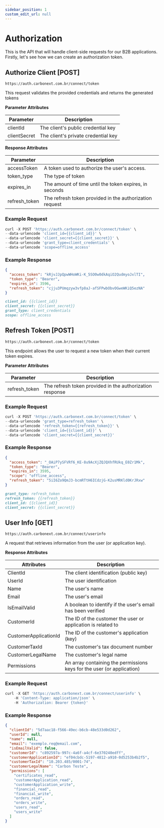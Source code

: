 ```yaml
---
sidebar_position: 1
custom_edit_url: null
---
```


# Authorization

This is the API that will handle client-side requests for our B2B applications. Firstly, let's see how we can create an authorization token.

## Authorize Client [POST]

```url title="BASE URL"
https://auth.carbonext.com.br/connect/token
```

This request validates the provided credentials and returns the generated tokens

**Parameter Attributes**

| Parameter    | Description                         |
| ------------ | ----------------------------------- |
| clientId     | The client's public credential key  |
| clientSecret | The client's private credential key |

**Response Attributes**

| Parameter     | Description                                             |
| ------------- | ------------------------------------------------------- |
| accessToken   | A token used to authorize the user's access.            |
| token_type    | The type of token                                       |
| expires_in    | The amount of time until the token expires, in seconds  |
| refresh_token | The refresh token provided in the authorization request |

### Example Request

```javascript
curl -X POST 'https://auth.carbonext.com.br/connect/token' \
--data-urlencode 'client_id={{client_id}}' \
--data-urlencode 'client_secret={{client_secret}}' \
--data-urlencode 'grant_type=client_credentials' \
--data-urlencode 'scope=offline_access'
```

### Example Response

```json
{
  "access_token": "kRjvJJpQpwWHoWKi-K_5SO0w0dkAqiO2QudmyoJxlTI",
  "token_type": "Bearer",
  "expires_in": 3596,
  "refresh_token": "cjju3PUmqzyw3vfp8aJ-afSFPwbObvOGweWKiQ5ezNA"
}
```

```md title="BODY urlencoded"
client_id: {{client_id}}
client_secret: {{client_secret}}
grant_type: client_credentials
scope: offline_access
```

## Refresh Token [POST]

```url title="BASE URL"
https://auth.carbonext.com.br/connect/token
```

This endpoint allows the user to request a new token when their current token expires.

**Parameter Attributes**

| Parameter     | Description                                              |
| ------------- | -------------------------------------------------------- |
| refresh_token | The refresh token provided in the authorization response |

### Example Request

```javascript
curl -X POST 'https://auth.carbonext.com.br/connect/token' \
--data-urlencode 'grant_type=refresh_token' \
--data-urlencode 'refresh_token={{refresh_token}}' \
--data-urlencode 'client_id={{client_id}}' \
--data-urlencode 'client_secret={{client_secret}}'
```

### Example Response

```json
{
  "access_token": "_OAiP7ySFVRf6_KE-8u9AcXjZQJQXhfRUkq_E0Zr1Mk",
  "token_type": "Bearer",
  "expires_in": 3595,
  "scope": "offline_access",
  "refresh_token": "5iI6Zo9QmJ3-bcmRTtH6ICdzjG-K2usMRKld0KrJRxw"
}
```

```md title="BODY urlencoded"
grant_type: refresh_token
refresh_token: {{refresh_token}}
client_id: {{client_id}}
client_secret: {{client_secret}}
```

## User Info [GET]

```url title="BASE URL"
https://auth.carbonext.com.br/connect/userinfo
```

A request that retrieves information from the user (or application key).

**Response Attributes**

| Attributes            | Description                                                            |
| --------------------- | ---------------------------------------------------------------------- |
| ClientId              | The client identification (public key)                                 |
| UserId                | The user identification                                                |
| Name                  | The user's name                                                        |
| Email                 | The user's email                                                       |
| IsEmailValid          | A boolean to identify if the user's email has been verified            |
| CustomerId            | The ID of the customer the user or application is related to           |
| CustomerApplicationId | The ID of the customer's application (key)                             |
| CustomerTaxId         | The customer's tax document number                                     |
| CustomerLegalName     | The customer's legal name                                              |
| Permissions           | An array containing the permissions keys for the user (or application) |

### Example Request

```javascript
curl -X GET 'https://auth.carbonext.com.br/connect/userinfo' \
    -H 'Content-Type: application/json' \
    -H 'Authorization: Bearer {token}'
```

### Example Response

```json
{
  "clientId": "5d7aac18-f566-49ec-b6cb-48e533d0d262",
  "userId": null,
  "name": null,
  "email": "exemplo.req@email.com",
  "isEmailValid": false,
  "customerId": "c892597a-997c-4a6f-a4cf-6e370240edff",
  "customerApplicationId": "ef04cbdc-5197-4812-a910-0d5253b4b2f5",
  "customerTaxId": "10.203.485/0001-74",
  "customerLegalName": "Carbon Teste",
  "permissions": [
    "certificates_read",
    "customerApplication_read",
    "customerApplication_write",
    "financial_read",
    "financial_write",
    "orders_read",
    "orders_write",
    "users_read",
    "users_write"
  ]
}
```
